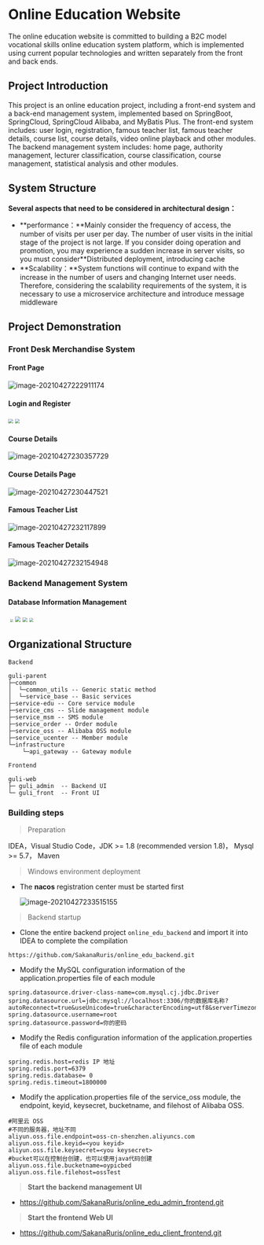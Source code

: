 # Online Education Website


The online education website is committed to building a B2C model vocational skills online education system platform, which is implemented using current popular technologies and written separately from the front and back ends.




## Project Introduction

This project is an online education project, including a front-end system and a back-end management system, implemented based on SpringBoot, SpringCloud, SpringCloud Alibaba, and MyBatis Plus. The front-end system includes: user login, registration, famous teacher list, famous teacher details, course list, course details, video online playback and other modules. The backend management system includes: home page, authority management, lecturer classification, course classification, course management, statistical analysis and other modules.


## System Structure

**Several aspects that need to be considered in architectural design：**

- **performance：**Mainly consider the frequency of access, the number of visits per user per day. The number of user visits in the initial stage of the project is not large. If you consider doing operation and promotion, you may experience a sudden increase in server visits, so you must consider\**Distributed deployment, introducing cache
- **Scalability：**System functions will continue to expand with the increase in the number of users and changing Internet user needs. Therefore, considering the scalability requirements of the system, it is necessary to use a microservice architecture and introduce message middleware



## Project Demonstration

### Front Desk Merchandise System

#### Front Page

![image-20210427222911174](https://oss.imoyt.top/img/20210427222912.png)

#### Login and Register

<div>
    <img src="https://guliedu-2002.oss-ap-northeast-1.aliyuncs.com/course/login.png" style="zoom:60%;"  />
    <img src="https://guliedu-2002.oss-ap-northeast-1.aliyuncs.com/course/register.png" style="zoom:60%;" />
</div>

#### Course Details

![image-20210427230357729](https://oss.imoyt.top/img/20210427230358.png)

#### **Course Details Page**

![image-20210427230447521](https://oss.imoyt.top/img/20210427230448.png)


#### Famous Teacher List

![image-20210427232117899](https://oss.imoyt.top/img/20210427232119.png)

#### Famous Teacher Details

![image-20210427232154948](https://oss.imoyt.top/img/20210427232156.png)


### Backend Management System

#### Database Information Management

<div>
     <img src="" style="zoom:40%;" />
    <img src="https://oss.imoyt.top/img/20210427174750.png" style="zoom:40%;" />
    <img src="https://oss.imoyt.top/img/20210427174934.png" style="zoom:70%;" />
    <img src="https://oss.imoyt.top/img/20210427174954.png" style="zoom:60%;" />
    <img src="https://oss.imoyt.top/img/20210427175011.png" style="zoom:50%;" />
</div>




## Organizational Structure

`Backend`

```
guli-parent
├─common  
│  └─common_utils -- Generic static method 
│  └─service_base -- Basic services
├─service-edu -- Core service module
├─service_cms -- Slide management module
├─service_msm -- SMS module
├─service_order -- Order module
├─service_oss -- Alibaba OSS module
├─service_ucenter -- Member module
└─infrastructure 
    └─api_gateway -- Gateway module
```

`Frontend`

~~~
guli-web
├─ guli_admin  -- Backend UI
└─ guli_front  -- Front UI
~~~




### Building steps

>Preparation

IDEA，Visual Studio Code，JDK >= 1.8 (recommended version 1.8)， Mysql >= 5.7， Maven

> Windows environment deployment

- The **nacos** registration center must be started first

  ![image-20210427233515155](https://oss.imoyt.top/img/20210427233516.png)

>Backend startup

* Clone the entire backend project `online_edu_backend` and import it into IDEA to complete the compilation

~~~
https://github.com/SakanaRuris/online_edu_backend.git
~~~

* Modify the MySQL configuration information of the application.properties file of each module

~~~properties
spring.datasource.driver-class-name=com.mysql.cj.jdbc.Driver
spring.datasource.url=jdbc:mysql://localhost:3306/你的数据库名称?autoReconnect=true&useUnicode=true&characterEncoding=utf8&serverTimezone=GMT%2B8
spring.datasource.username=root
spring.datasource.password=你的密码
~~~

* Modify the Redis configuration information of the application.properties file of each module

~~~properties
spring.redis.host=redis IP 地址
spring.redis.port=6379
spring.redis.database= 0
spring.redis.timeout=1800000
~~~

* Modify the application.properties file of the service_oss module, the endpoint, keyid, keysecret, bucketname, and filehost of Alibaba OSS.

~~~properties
#阿里云 OSS
#不同的服务器，地址不同
aliyun.oss.file.endpoint=oss-cn-shenzhen.aliyuncs.com
aliyun.oss.file.keyid=<you keyid>
aliyun.oss.file.keysecret=<you keysecret>
#bucket可以在控制台创建，也可以使用java代码创建
aliyun.oss.file.bucketname=oypicbed
aliyun.oss.file.filehost=ossTest
~~~

>**Start the backend management UI**

* https://github.com/SakanaRuris/online_edu_admin_frontend.git

>**Start the frontend Web UI**

* https://github.com/SakanaRuris/online_edu_client_frontend.git

